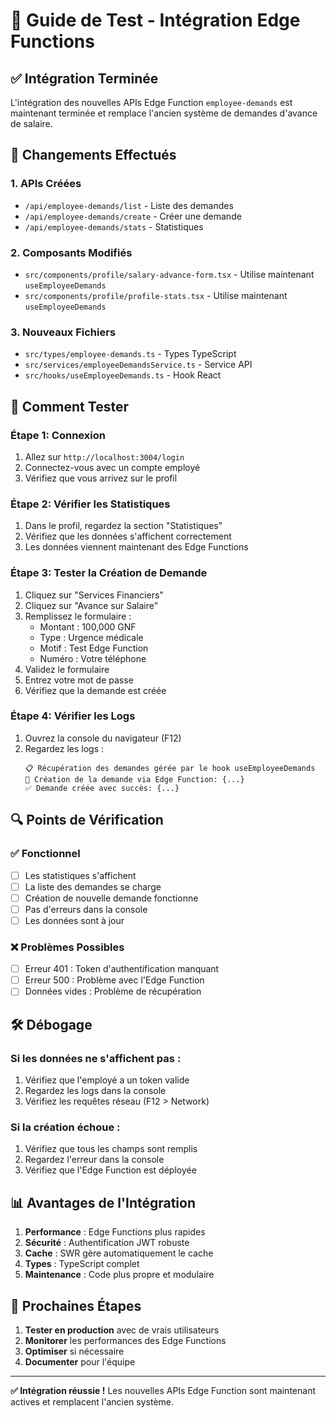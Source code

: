 # 🧪 Guide de Test - Intégration Edge Functions

## ✅ **Intégration Terminée**

L'intégration des nouvelles APIs Edge Function `employee-demands` est maintenant terminée et remplace l'ancien système de demandes d'avance de salaire.

## 🔄 **Changements Effectués**

### 1. **APIs Créées**
- `/api/employee-demands/list` - Liste des demandes
- `/api/employee-demands/create` - Créer une demande
- `/api/employee-demands/stats` - Statistiques

### 2. **Composants Modifiés**
- `src/components/profile/salary-advance-form.tsx` - Utilise maintenant `useEmployeeDemands`
- `src/components/profile/profile-stats.tsx` - Utilise maintenant `useEmployeeDemands`

### 3. **Nouveaux Fichiers**
- `src/types/employee-demands.ts` - Types TypeScript
- `src/services/employeeDemandsService.ts` - Service API
- `src/hooks/useEmployeeDemands.ts` - Hook React

## 🧪 **Comment Tester**

### **Étape 1: Connexion**
1. Allez sur `http://localhost:3004/login`
2. Connectez-vous avec un compte employé
3. Vérifiez que vous arrivez sur le profil

### **Étape 2: Vérifier les Statistiques**
1. Dans le profil, regardez la section "Statistiques"
2. Vérifiez que les données s'affichent correctement
3. Les données viennent maintenant des Edge Functions

### **Étape 3: Tester la Création de Demande**
1. Cliquez sur "Services Financiers"
2. Cliquez sur "Avance sur Salaire"
3. Remplissez le formulaire :
   - Montant : 100,000 GNF
   - Type : Urgence médicale
   - Motif : Test Edge Function
   - Numéro : Votre téléphone
4. Validez le formulaire
5. Entrez votre mot de passe
6. Vérifiez que la demande est créée

### **Étape 4: Vérifier les Logs**
1. Ouvrez la console du navigateur (F12)
2. Regardez les logs :
   ```
   📋 Récupération des demandes gérée par le hook useEmployeeDemands
   📝 Création de la demande via Edge Function: {...}
   ✅ Demande créée avec succès: {...}
   ```

## 🔍 **Points de Vérification**

### **✅ Fonctionnel**
- [ ] Les statistiques s'affichent
- [ ] La liste des demandes se charge
- [ ] Création de nouvelle demande fonctionne
- [ ] Pas d'erreurs dans la console
- [ ] Les données sont à jour

### **❌ Problèmes Possibles**
- [ ] Erreur 401 : Token d'authentification manquant
- [ ] Erreur 500 : Problème avec l'Edge Function
- [ ] Données vides : Problème de récupération

## 🛠️ **Débogage**

### **Si les données ne s'affichent pas :**
1. Vérifiez que l'employé a un token valide
2. Regardez les logs dans la console
3. Vérifiez les requêtes réseau (F12 > Network)

### **Si la création échoue :**
1. Vérifiez que tous les champs sont remplis
2. Regardez l'erreur dans la console
3. Vérifiez que l'Edge Function est déployée

## 📊 **Avantages de l'Intégration**

1. **Performance** : Edge Functions plus rapides
2. **Sécurité** : Authentification JWT robuste
3. **Cache** : SWR gère automatiquement le cache
4. **Types** : TypeScript complet
5. **Maintenance** : Code plus propre et modulaire

## 🎯 **Prochaines Étapes**

1. **Tester en production** avec de vrais utilisateurs
2. **Monitorer** les performances des Edge Functions
3. **Optimiser** si nécessaire
4. **Documenter** pour l'équipe

---

**✅ Intégration réussie !** Les nouvelles APIs Edge Function sont maintenant actives et remplacent l'ancien système.







